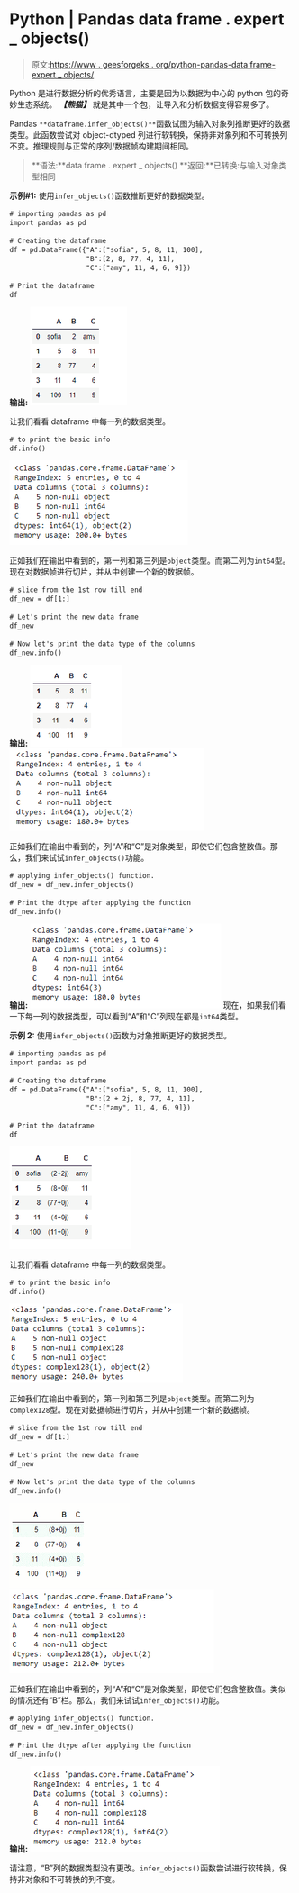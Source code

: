 # Python | Pandas data frame . expert _ objects()

> 原文:[https://www . geesforgeks . org/python-pandas-data frame-expert _ objects/](https://www.geeksforgeeks.org/python-pandas-dataframe-infer_objects/)

Python 是进行数据分析的优秀语言，主要是因为以数据为中心的 python 包的奇妙生态系统。 ***【熊猫】*** 就是其中一个包，让导入和分析数据变得容易多了。

Pandas `**dataframe.infer_objects()**`函数试图为输入对象列推断更好的数据类型。此函数尝试对 object-dtyped 列进行软转换，保持非对象列和不可转换列不变。推理规则与正常的序列/数据帧构建期间相同。

> **语法:**data frame . expert _ objects()
> **返回:**已转换:与输入对象类型相同

**示例#1:** 使用`infer_objects()`函数推断更好的数据类型。

```
# importing pandas as pd
import pandas as pd

# Creating the dataframe 
df = pd.DataFrame({"A":["sofia", 5, 8, 11, 100],
                   "B":[2, 8, 77, 4, 11],
                   "C":["amy", 11, 4, 6, 9]})

# Print the dataframe
df
```

**输出:**
![](img/f488a0d620c8e2197383eae8a94ab900.png)

让我们看看 dataframe 中每一列的数据类型。

```
# to print the basic info
df.info()
```

![](img/00c082a4b11b112c5ec5379828dcef00.png)

正如我们在输出中看到的，第一列和第三列是`object`类型。而第二列为`int64`型。现在对数据帧进行切片，并从中创建一个新的数据帧。

```
# slice from the 1st row till end
df_new = df[1:]

# Let's print the new data frame
df_new

# Now let's print the data type of the columns
df_new.info()
```

**输出:**
![](img/7ce76300f07848189488c39742d358e1.png)
![](img/38b19de651db0068b67cf8f9c615fe5b.png)

正如我们在输出中看到的，列“A”和“C”是对象类型，即使它们包含整数值。那么，我们来试试`infer_objects()`功能。

```
# applying infer_objects() function.
df_new = df_new.infer_objects()

# Print the dtype after applying the function
df_new.info()
```

**输出:**
![](img/3e55d8bc87f9a7bc2e16fcff69acb078.png)
现在，如果我们看一下每一列的数据类型，可以看到“A”和“C”列现在都是`int64`类型。

**示例 2:** 使用`infer_objects()`函数为对象推断更好的数据类型。

```
# importing pandas as pd
import pandas as pd

# Creating the dataframe 
df = pd.DataFrame({"A":["sofia", 5, 8, 11, 100], 
                   "B":[2 + 2j, 8, 77, 4, 11],
                   "C":["amy", 11, 4, 6, 9]})

# Print the dataframe
df
```

![](img/3562fdc459cd3cfe9f971fa171568392.png)

让我们看看 dataframe 中每一列的数据类型。

```
# to print the basic info
df.info()
```

![](img/1845a5c8bebeae9fabb427efb86fe87d.png)

正如我们在输出中看到的，第一列和第三列是`object`类型。而第二列为`complex128`型。现在对数据帧进行切片，并从中创建一个新的数据帧。

```
# slice from the 1st row till end
df_new = df[1:]

# Let's print the new data frame
df_new

# Now let's print the data type of the columns
df_new.info()
```

![](img/cef1c3f691f3bac3967cc7a6626c8cf1.png)
![](img/c6acc85a66cf11bd180728fde0a9d5a8.png)

正如我们在输出中看到的，列“A”和“C”是对象类型，即使它们包含整数值。类似的情况还有“B”栏。那么，我们来试试`infer_objects()`功能。

```
# applying infer_objects() function.
df_new = df_new.infer_objects()

# Print the dtype after applying the function
df_new.info()
```

**输出:**
![](img/f130abe30cc611cf5d1c94c264958eed.png)

请注意，“B”列的数据类型没有更改。`infer_objects()`函数尝试进行软转换，保持非对象和不可转换的列不变。
